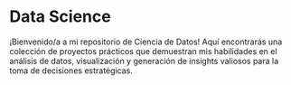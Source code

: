 # Data Science
¡Bienvenido/a a mi repositorio de Ciencia de Datos! Aquí encontrarás una colección de proyectos prácticos que demuestran mis habilidades en el análisis de datos, visualización y generación de insights valiosos para la toma de decisiones estratégicas.
